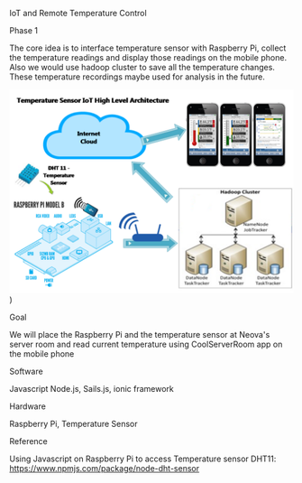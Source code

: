 IoT and Remote Temperature Control

Phase 1

The core idea is to interface temperature sensor with Raspberry Pi, collect the temperature readings and display those readings on the mobile phone. Also we would use hadoop cluster to save all the temperature changes. These temperature recordings maybe used for analysis in the future.

![Alt text](/high-level-architecture-iot-temperature-sensor.png?raw=true "Highlevel Architecture Diagram"))


Goal

We will place the Raspberry Pi and the temperature sensor at Neova's server room and read current temperature using CoolServerRoom app on the mobile phone


Software 

Javascript
Node.js, Sails.js, ionic framework

Hardware

Raspberry Pi, Temperature Sensor

Reference

Using Javascript on Raspberry Pi to access Temperature sensor DHT11:
https://www.npmjs.com/package/node-dht-sensor
